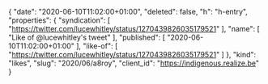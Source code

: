 {
  "date": "2020-06-10T11:02:00+01:00",
  "deleted": false,
  "h": "h-entry",
  "properties": {
    "syndication": [
      "https://twitter.com/lucewhitley/status/1270439826035179521"
    ],
    "name": [
      "Like of @lucewhitley's tweet"
    ],
    "published": [
      "2020-06-10T11:02:00+01:00"
    ],
    "like-of": [
      "https://twitter.com/lucewhitley/status/1270439826035179521"
    ]
  },
  "kind": "likes",
  "slug": "2020/06/a8roy",
  "client_id": "https://indigenous.realize.be"
}
